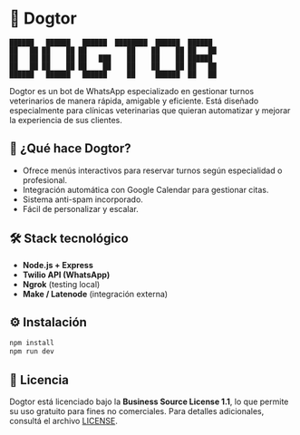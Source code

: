 # 🐶 Dogtor

```
██████   ██████   ██████  ████████  ██████  ██████  
██   ██ ██    ██ ██          ██    ██    ██ ██   ██
██   ██ ██    ██ ██   ███    ██    ██    ██ ██████  
██   ██ ██    ██ ██    ██    ██    ██    ██ ██   ██
██████   ██████   ██████     ██     ██████  ██   ██
```

Dogtor es un bot de WhatsApp especializado en gestionar turnos veterinarios de manera rápida, amigable y eficiente. Está diseñado especialmente para clínicas veterinarias que quieran automatizar y mejorar la experiencia de sus clientes.

## 🚀 ¿Qué hace Dogtor?

- Ofrece menús interactivos para reservar turnos según especialidad o profesional.
- Integración automática con Google Calendar para gestionar citas.
- Sistema anti-spam incorporado.
- Fácil de personalizar y escalar.

## 🛠️ Stack tecnológico

- **Node.js + Express**
- **Twilio API (WhatsApp)**
- **Ngrok** (testing local)
- **Make / Latenode** (integración externa)

## ⚙️ Instalación

```bash
npm install
npm run dev
```

## 📄 Licencia

Dogtor está licenciado bajo la **Business Source License 1.1**, lo que permite su uso gratuito para fines no comerciales. Para detalles adicionales, consultá el archivo [LICENSE](./LICENSE).

